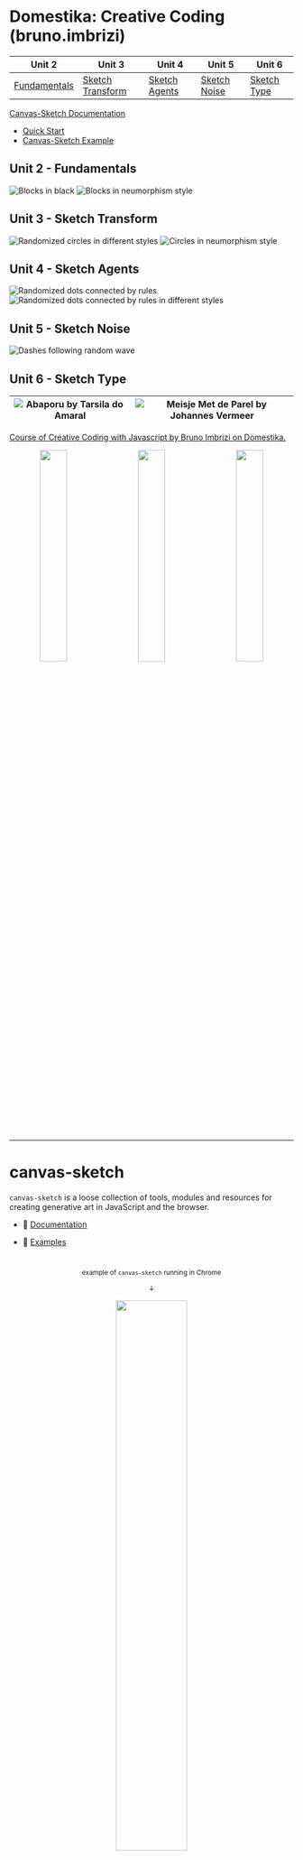 # Domestika: Creative Coding (bruno.imbrizi)

| Unit 2 | Unit 3 | Unit 4 | Unit 5 | Unit 6 |
| ------------- | ------------- | ------------- | ------------- | ------------- |
| [Fundamentals](#unit-2---fundamentals) | [Sketch Transform](#unit-3---sketch-transform) | [Sketch Agents](#unit-4---sketch-agents) | [Sketch Noise](#unit-5---sketch-noise) | [Sketch Type](#unit-6---sketch-type) |

[Canvas-Sketch Documentation](#canvas-sketch)

- [Quick Start](#quick-start)
- [Canvas-Sketch Example](#code-example)

## Unit 2 - Fundamentals

![Blocks in black](finalProjectRenders/low/unit2Fundamentals1.jpg)
![Blocks in neumorphism style](finalProjectRenders/low/unit2Fundamentals2.png)

## Unit 3 - Sketch Transform

![Randomized circles in different styles](finalProjectRenders/low/unit3SketchTransform1.jpg)
![Circles in neumorphism style](finalProjectRenders/low/unit3SketchTransform2.jpg)

## Unit 4 - Sketch Agents

![Randomized dots connected by rules](finalProjectRenders/low/unit4SketchAgents1.jpg)
![Randomized dots connected by rules in different styles](finalProjectRenders/low/unit4SketchAgents2.png)

## Unit 5 - Sketch Noise

![Dashes following random wave](finalProjectRenders/low/unit5SketchNoise.jpg)

## Unit 6 - Sketch Type

| ![Abaporu by Tarsila do Amaral](finalProjectRenders/low/unit6SketchTypeAvatarAbaporuTarsilaDoAmaral.jpg) | ![Meisje Met de Parel by Johannes Vermeer](finalProjectRenders/low/unit6SketchTypeMeisjeMetDeParelJohannesVermeer.jpg) |
| ------------- | ------------- |

[Course of Creative Coding with Javascript by Bruno Imbrizi on Domestika.](https://www.domestika.org/pt/courses/2729-programacao-criativa-produza-pecas-visuais-com-javascript)
<p align="center">
  <img src="finalProjectRenders/low/unit6SketchTypeAvatar.jpg" width="31%" align="left"/><img src="finalProjectRenders/low/unit6SketchTypeLinkedin.jpg" width="31%" align="center"/><img src="finalProjectRenders/low/unit6SketchTypeOldAvatar.jpg" width="31%" align="right"/>
</p>

----

# canvas-sketch

`canvas-sketch` is a loose collection of tools, modules and resources for creating generative art in JavaScript and the browser.

<!-- - :sparkles: Website (not yet public) -->

- :closed_book: [Documentation](https://github.com/mattdesl/canvas-sketch/blob/master/docs/README.md)

- :wrench: [Examples](https://github.com/mattdesl/canvas-sketch/blob/master/examples)

#

<p align="center">
  <sub>example of <code>canvas-sketch</code> running in Chrome</sub>
</p>

<p align="center">
  <sub>↓</sub>
</p>

<p align="center">
  <img src="https://github.com/mattdesl/canvas-sketch/raw/master/docs/assets/images/chrome-example.png" width="50%" />
</p>

### Quick Start

To jump directly into `canvas-sketch`, try the following terminal commands with `node@8.x` and `npm@5.x` or newer.

```sh
# Install the CLI tool globally
npm install canvas-sketch-cli -g

# Scaffold a new 'sketch.js' file and open the browser
canvas-sketch sketch.js --new --open

# Start a project
canvas-sketch sketch.js --open
```

Some other commands to try:

```sh
# Start the tool on an existing file and change PNG export folder
canvas-sketch src/foobar.js --output=./tmp/

# Start a new sketch from the Three.js template
canvas-sketch --new --template=three --open

# Build your sketch to a sharable HTML + JS website
canvas-sketch src/foobar.js --build

# Develop with "Hot Reloading" instead of full page reload
canvas-sketch src/foobar.js --hot
```

For more features and details, see the [Documentation](https://github.com/mattdesl/canvas-sketch/blob/master/docs/README.md).

### Code Example

Once you have the CLI tool running, you can try this example of an A4 print artwork.

```js
const canvasSketch = require('canvas-sketch');

// Sketch parameters
const settings = {
  dimensions: 'a4',
  pixelsPerInch: 300,
  units: 'in'
};

// Artwork function
const sketch = () => {
  return ({ context, width, height }) => {
    // Margin in inches
    const margin = 1 / 4;

    // Off-white background
    context.fillStyle = 'hsl(0, 0%, 98%)';
    context.fillRect(0, 0, width, height);

    // Gradient foreground
    const fill = context.createLinearGradient(0, 0, width, height);
    fill.addColorStop(0, 'cyan');
    fill.addColorStop(1, 'orange');

    // Fill rectangle
    context.fillStyle = fill;
    context.fillRect(margin, margin, width - margin * 2, height - margin * 2);
  };
};

// Start the sketch
canvasSketch(sketch, settings);
```

Resulting image looks something like this:
<p align="center">
<img src="https://github.com/mattdesl/canvas-sketch/raw/master/docs/assets/images/gradient.png" width="50%" /><br>
<sup>Note: The above PNG file has been scaled/optimized for web.</sup>
</p>
